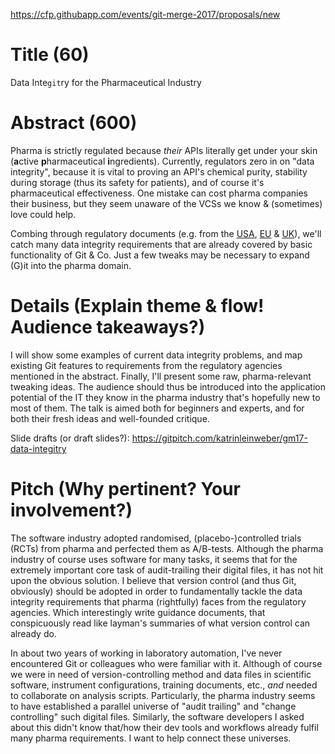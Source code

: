 https://cfp.githubapp.com/events/git-merge-2017/proposals/new

# Title (60)

Data Inte`git`ry for the Pharmaceutical Industry

# Abstract (600)

Pharma is strictly regulated because _their_ APIs literally get under your skin (**a**ctive **p**harmaceutical **i**ngredients). Currently, regulators zero in on "data integrity", because it is vital to proving an API's chemical purity, stability during storage (thus its safety for patients), and of course it's pharmaceutical effectiveness. One mistake can cost pharma companies their business, but they seem unaware of the VCSs we know & (sometimes) love could help.

Combing through regulatory documents (e.g. from the [USA](https://www.regulations.gov/document?D=FDA-2016-D-1113-0002), [EU](http://www.ema.europa.eu/ema/index.jsp?curl=pages/regulation/q_and_a/q_and_a_detail_000027.jsp#section16) & [UK](https://www.gov.uk/government/publications/good-manufacturing-practice-data-integrity-definitions)), we'll catch many data integrity requirements that are already covered by basic functionality of Git & Co. Just a few tweaks may be necessary to expand (G)it into the pharma domain.

# Details (Explain theme & flow! Audience takeaways?)

I will show some examples of current data integrity problems, and map existing Git features to requirements from the regulatory agencies mentioned in the abstract. Finally, I'll present some raw, pharma-relevant tweaking ideas. The audience should thus be introduced into the application potential of the IT they know in the pharma industry that's hopefully new to most of them. The talk is aimed both for beginners and experts, and for both their fresh ideas and well-founded critique.

Slide drafts (or draft slides?): https://gitpitch.com/katrinleinweber/gm17-data-integitry

# Pitch (Why pertinent? Your involvement?)

The software industry adopted randomised, (placebo-)controlled trials (RCTs) from pharma and perfected them as A/B-tests. Although the pharma industry of course uses software for many tasks, it seems that for the extremely important core task of audit-trailing their digital files, it has not hit upon the obvious solution. I believe that version control (and thus Git, obviously) should be adopted in order to fundamentally tackle the data integrity requirements that pharma (rightfully) faces from the regulatory agencies. Which interestingly write guidance documents, that conspicuously read like layman's summaries of what version control can already do.

In about two years of working in laboratory automation, I've never encountered Git or colleagues who were familiar with it. Although of course we were in need of version-controlling method and data files in scientific software, instrument configurations, training documents, etc., _and_ needed to collaborate on analysis scripts. Particularly, the pharma industry seems to have established a parallel universe of "audit trailing" and "change controlling" such digital files. Similarly, the software developers I asked about this didn't know that/how their dev tools and workflows already fulfil many pharma requirements. I want to help connect these universes.


